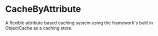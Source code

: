 CacheByAttribute
================

A flexible attribute based caching system using the framework's built in ObjectCache as a caching store.
